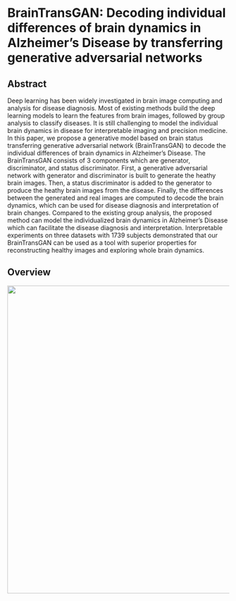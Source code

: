 # BrainTransGAN: Decoding individual differences of brain dynamics in Alzheimer’s Disease by transferring generative adversarial networks
## Abstract

Deep learning has been widely investigated in brain image computing and analysis for disease diagnosis. Most of existing methods build the deep learning models to learn the features from brain images, followed by group analysis to classify diseases. It is still challenging to model the individual brain dynamics in disease for interpretable imaging and precision medicine. In this paper, we propose a generative model based on brain status transferring generative adversarial network (BrainTransGAN) to decode the individual differences of brain dynamics in Alzheimer’s Disease. The BrainTransGAN consists of 3 components which are generator, discriminator, and status discriminator. First, a generative adversarial network with generator and discriminator is built to generate the heathy brain images. Then, a status discriminator is added to the generator to produce the heathy brain images from the disease. Finally, the differences between the generated and real images are computed to decode the brain dynamics, which can be used for disease diagnosis and interpretation of brain changes. Compared to the existing group analysis, the proposed method can model the individualized brain dynamics in Alzheimer’s Disease which can facilitate the disease diagnosis and interpretation. Interpretable experiments on three datasets with 1739 subjects demonstrated that our BrainTransGAN can be used as a tool with superior properties for reconstructing healthy images and exploring whole brain dynamics. 

## Overview
<p align="center">
  <img src="https://github.com/xiaoxingxingkz/BrainTransGAN/blob/main/img/F1.png" width="700">
</p>

